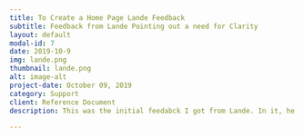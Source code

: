 ```yaml
---
title: To Create a Home Page Lande Feedback
subtitle: Feedback from Lande Pointing out a need for Clarity
layout: default
modal-id: 7
date: 2019-10-9
img: lande.png
thumbnail: lande.png
alt: image-alt
project-date: October 09, 2019
category: Support
client: Reference Document
description: This was the initial feedabck I got from Lande. In it, he pointed out that the possible need for a table of contents to make the post easier to grok. It can be found <a href="../AWDPortfolio/assets/Lande.pdf">here</a>

---
```

